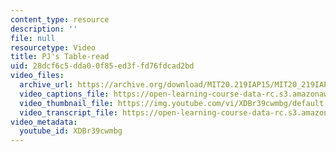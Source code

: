 ```yaml
---
content_type: resource
description: ''
file: null
resourcetype: Video
title: PJ's Table-read
uid: 28dcf6c5-dda0-0f85-ed3f-fd76fdcad2bd
video_files:
  archive_url: https://archive.org/download/MIT20.219IAP15/MIT20_219IAP15_D06_300k.mp4
  video_captions_file: https://open-learning-course-data-rc.s3.amazonaws.com/20-219-becoming-the-next-bill-nye-writing-and-hosting-the-educational-show-january-iap-2015/67c5fa602dde5440aa32294e759704e8_XDBr39cwmbg.vtt
  video_thumbnail_file: https://img.youtube.com/vi/XDBr39cwmbg/default.jpg
  video_transcript_file: https://open-learning-course-data-rc.s3.amazonaws.com/20-219-becoming-the-next-bill-nye-writing-and-hosting-the-educational-show-january-iap-2015/22b5688ec543605a751e6dec7ca9cd32_XDBr39cwmbg.pdf
video_metadata:
  youtube_id: XDBr39cwmbg
---
```

